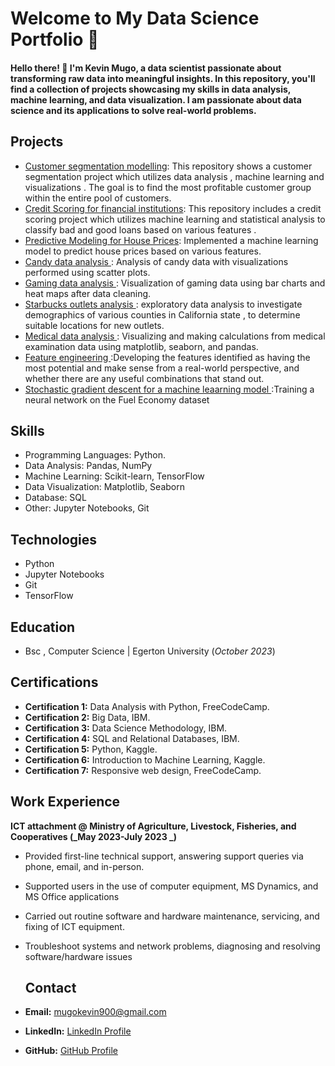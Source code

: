# Welcome to My Data Science Portfolio 🚀

#### Hello there! 👋 I'm Kevin Mugo, a data scientist passionate about transforming raw data into meaningful insights. In this repository, you'll find a collection of projects showcasing my skills in data analysis, machine learning, and data visualization. I am passionate about data science and its applications to solve real-world problems.

## Projects
- [Customer segmentation modelling](https://github.com/anzykenya/Customer-Segmenation): This repository shows a customer segmentation project which utilizes data analysis , machine learning and visualizations . The goal is to find the most profitable customer group within the entire pool of customers.
- [Credit Scoring for financial institutions](https://github.com/anzykenya/Credit-scoring-Project): This repository includes a credit scoring project which utilizes machine learning and statistical analysis to classify bad and good loans based on various features .
- [Predictive Modeling for House Prices](https://github.com/anzykenya/Housing_predictions-model): Implemented a machine learning model to predict house prices based on various features.
- [Candy data analysis ](https://github.com/anzykenya/Candy-data-analyis): Analysis of candy data with visualizations performed using scatter plots.
- [Gaming data analysis  ](https://github.com/anzykenya/Gaming-data-analysis): Visualization of gaming data using bar charts and heat maps after data cleaning.
- [Starbucks outlets analysis  ](https://github.com/anzykenya/Starbucks-Analysis): exploratory data analysis to investigate demographics of various counties in California state , to determine suitable locations for new outlets.
- [Medical data  analysis  ](https://github.com/anzykenya/Medical-data-analysis): Visualizing and making calculations from medical examination data using matplotlib, seaborn, and pandas.
- [Feature engineering  ](https://github.com/anzykenya/Feature-engineering1):Developing the features identified as having the most potential and make sense from a real-world perspective, and whether there are any useful combinations that stand out.
- [Stochastic gradient descent for a machine leaarning model  ](https://github.com/anzykenya/SGD/blob/main/SGD.ipynb):Training a neural network on the Fuel Economy dataset
   

## Skills

- Programming Languages: Python.
- Data Analysis: Pandas, NumPy
- Machine Learning: Scikit-learn, TensorFlow
- Data Visualization: Matplotlib, Seaborn
- Database: SQL
- Other: Jupyter Notebooks, Git

## Technologies

- Python
- Jupyter Notebooks
- Git
- TensorFlow

## Education
- Bsc , Computer Science | Egerton University (_October 2023_)

## Certifications

- **Certification 1:** Data Analysis with Python, FreeCodeCamp.
- **Certification 2:** Big Data, IBM.
- **Certification 3:** Data Science Methodology, IBM.
- **Certification 4:** SQL and Relational Databases, IBM.
- **Certification 5:** Python, Kaggle.
- **Certification 6:** Introduction to Machine Learning, Kaggle.
- **Certification 7:** Responsive web design, FreeCodeCamp.
  

## Work Experience
**ICT attachment @ Ministry of Agriculture, Livestock, Fisheries, and Cooperatives  (_May 2023-July 2023  _)**
- Provided first-line technical support, answering support queries via phone, email, and in-person.  
- Supported users in the use of computer equipment, MS Dynamics, and MS Office applications
- Carried out routine software and hardware maintenance, servicing, and fixing of ICT equipment.
- Troubleshoot systems and network problems, diagnosing and resolving software/hardware issues

  ## Contact

- **Email:** mugokevin900@gmail.com
- **LinkedIn:** [LinkedIn Profile](https://www.linkedin.com/in/kevin-mugo-712b341bb/)
- **GitHub:** [GitHub Profile](https://github.com/anzykenya)


